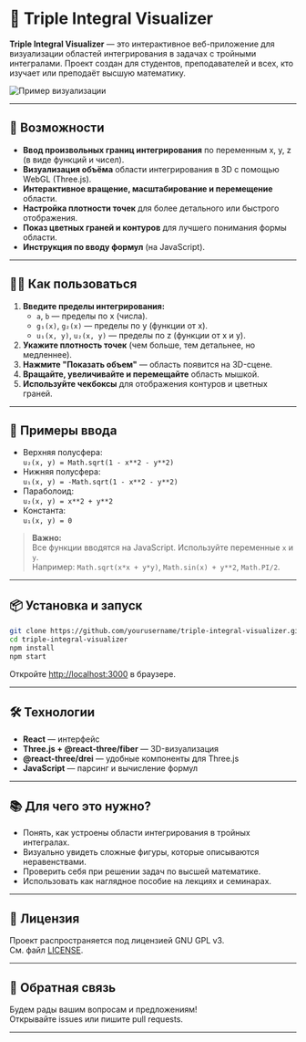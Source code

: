 # 📐 Triple Integral Visualizer

**Triple Integral Visualizer** — это интерактивное веб-приложение для визуализации областей интегрирования в задачах с тройными интегралами. Проект создан для студентов, преподавателей и всех, кто изучает или преподаёт высшую математику.

![Пример визуализации](https://i.ibb.co/ZzvhnLC6/image.png)

---

## 🚀 Возможности

- **Ввод произвольных границ интегрирования** по переменным x, y, z (в виде функций и чисел).
- **Визуализация объёма** области интегрирования в 3D с помощью WebGL (Three.js).
- **Интерактивное вращение, масштабирование и перемещение** области.
- **Настройка плотности точек** для более детального или быстрого отображения.
- **Показ цветных граней и контуров** для лучшего понимания формы области.
- **Инструкция по вводу формул** (на JavaScript).

---

## 🧑‍💻 Как пользоваться

1. **Введите пределы интегрирования:**
   - `a`, `b` — пределы по x (числа).
   - `g₁(x)`, `g₂(x)` — пределы по y (функции от x).
   - `u₁(x, y)`, `u₂(x, y)` — пределы по z (функции от x и y).
2. **Укажите плотность точек** (чем больше, тем детальнее, но медленнее).
3. **Нажмите "Показать объем"** — область появится на 3D-сцене.
4. **Вращайте, увеличивайте и перемещайте** область мышкой.
5. **Используйте чекбоксы** для отображения контуров и цветных граней.

---

## 📝 Примеры ввода

- Верхняя полусфера:  
  `u₂(x, y) = Math.sqrt(1 - x**2 - y**2)`
- Нижняя полусфера:  
  `u₁(x, y) = -Math.sqrt(1 - x**2 - y**2)`
- Параболоид:  
  `u₂(x, y) = x**2 + y**2`
- Константа:  
  `u₁(x, y) = 0`

> **Важно:**  
> Все функции вводятся на JavaScript. Используйте переменные `x` и `y`.  
> Например: `Math.sqrt(x*x + y*y)`, `Math.sin(x) + y**2`, `Math.PI/2`.

---

## 📦 Установка и запуск

```bash
git clone https://github.com/yourusername/triple-integral-visualizer.git
cd triple-integral-visualizer
npm install
npm start
```

Откройте [http://localhost:3000](http://localhost:3000) в браузере.

---

## 🛠️ Технологии

- **React** — интерфейс
- **Three.js + @react-three/fiber** — 3D-визуализация
- **@react-three/drei** — удобные компоненты для Three.js
- **JavaScript** — парсинг и вычисление формул

---

## 📚 Для чего это нужно?

- Понять, как устроены области интегрирования в тройных интегралах.
- Визуально увидеть сложные фигуры, которые описываются неравенствами.
- Проверить себя при решении задач по высшей математике.
- Использовать как наглядное пособие на лекциях и семинарах.

---

## 📝 Лицензия

Проект распространяется под лицензией GNU GPL v3.  
См. файл [LICENSE](./LICENSE).

---

## 🤝 Обратная связь

Будем рады вашим вопросам и предложениям!  
Открывайте issues или пишите pull requests.

---
